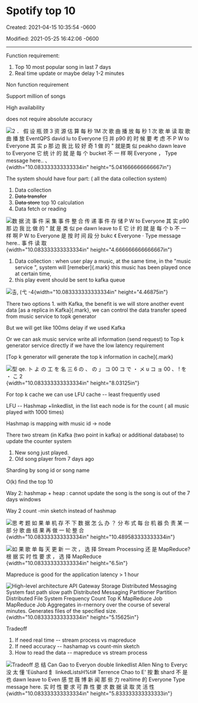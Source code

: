 # Spotify top 10 

Created: 2021-04-15 10:35:54 -0600

Modified: 2021-05-25 16:42:06 -0600

---

Function requirement:



1.  Top 10 most popular song in last 7 days
2.  Real time update or maybe delay 1-2 minutes





Non function requirement



Support million of songs

High availability

does not require absolute accuracy





![2 ． 假 设 瓶 颈 3 资 源 估 算 每 秒 1M 次 歌 曲 播 放 每 秒 1 次 歌 单 读 取 歌 曲 播 放 EventQPS david lu to Everyone 归 并 p90 的 时 候 要 考 虑 不 P W to Everyone 其 实 p 那 边 我 比 较 好 奇 1 做 的 " 就是类 似 peakho dawn leave to Everyone 它 统 计 的 就 是 每 个 bucket 不 一 样 啊 Everyone ， Type message here.. 、 ](../../media/Steam^JCollection-TopK-Spotify-top-10-image1.png){width="10.083333333333334in" height="5.041666666666667in"}



The system should have four part: ( all the data collection system)



1.  Data collection
2.  ~~Data transfer~~
3.  ~~Data store~~ top 10 calculation
4.  Data fetch or reading



![数 据 流 事 件 采 集 事 件 整 合 传 递 事 件 存 储 P W to Everyone 其 实 p90 那 边 我 比 做 的 " 就 是 类 似 pe dawn leave to E 它 计 的 就 是 每 个 b 不 一 样 啊 P W to Everyone 是 按 时 间 段 分 bukc 《 Everyone · Type message here.. 事 件 读 取 ](../../media/Steam^JCollection-TopK-Spotify-top-10-image2.png){width="10.083333333333334in" height="4.666666666666667in"}

1.  Data collection : when user play a music, at the same time, in the "music service ", system will [remeber]{.mark} this music has been played once at certain time,
2.  this play event should be sent to kafka queue



![출, (弋 -4 ](../../media/Steam^JCollection-TopK-Spotify-top-10-image3.png){width="10.083333333333334in" height="4.46875in"}



There two options 1. with Kafka, the benefit is we will store another event data [as a replica in Kafka]{.mark}, we can control the data transfer speed from music service to topk generator

But we will get like 100ms delay if we used Kafka





Or we can ask music service write all information (send request) to Top k generator service directly if we have the low latency requirement



[Top k generator will generate the top k information in cache]{.mark}





![型 qe. ト よ の 工 を 名 三 6 の 、 の 」 コ 00 コ で ・ メ u コ ョ 00 、 ! を ・ こ 2 ](../../media/Steam^JCollection-TopK-Spotify-top-10-image4.png){width="10.083333333333334in" height="8.03125in"}

For top k cache we can use LFU cache -- least frequently used



LFU -- Hashmap +linkedlist, in the list each node is for the count ( all music played with 1000 times)

Hashmap is mapping with music id -> node



There two stream (in Kafka (two point in kafka) or additional database) to update the counter system

1.  New song just played.
2.  Old song player from 7 days ago



Sharding by song id or song name





O(k) find the top 10



Way 2: hashmap + heap : cannot update the song is the song is out of the 7 days windows



Way 2 count -min sketch instead of hashmap





![思 考 题 如 果 单 机 存 不 下 数 据 怎 么 办 ？ 分 布 式 每 台 机 器 负 责 某 一 部 分 歌 曲 结 果 再 做 一 轮 整 合 ](../../media/Steam^JCollection-TopK-Spotify-top-10-image5.png){width="10.083333333333334in" height="10.489583333333334in"}





![如 果 歌 单 每 天 更 新 一 次 ， 选 择 Stream Processing 还 是 MapReduce? 根 据 实 时 性 要 求 ， 选 择 MapReduce ](../../media/Steam^JCollection-TopK-Spotify-top-10-image6.png){width="10.083333333333334in" height="6.5in"}



Mapreduce is good for the application latency > 1 hour









![High-level architecture API Gateway Storage Distributed Messaging System fast path slow path Distributed Messaging Partitioner Partition Distributed File System Frequency Count Top K MapReduce Job MapReduce Job Aggregates in-rnernory over the course of several minutes. Generates files of the specified size. ](../../media/Steam^JCollection-TopK-Spotify-top-10-image7.png){width="10.083333333333334in" height="5.15625in"}



Tradeoff



1.  If need real time -- stream process vs mapreduce
2.  If need accuracy -- hashamap vs count-min sketch
3.  How to read the data -- mapreduce vs stream process





![Tradeoff 总 结 Can Gao to Everyon double linkedlist Allen Ning to Everyc 没 太 懂 'Eüshard 飠 linkedListsH%ti# Terrence Chao to E' 按 歉 shard 不 是 也 dawn leave to Even 感 觉 薇 博 新 闻 那 些 力 realtime 的 Everyone Type message here. 实 时 性 要 求 可 靠 性 要 求 数 据 读 取 灵 活 性 ](../../media/Steam^JCollection-TopK-Spotify-top-10-image8.png){width="10.083333333333334in" height="5.833333333333333in"}










